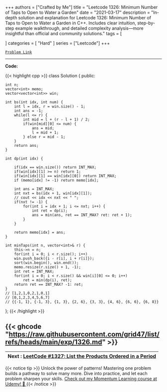 
+++
authors = ["Crafted by Me"]
title = "Leetcode 1326: Minimum Number of Taps to Open to Water a Garden"
date = "2021-03-17"
description = "In-depth solution and explanation for Leetcode 1326: Minimum Number of Taps to Open to Water a Garden in C++. Includes clear intuition, step-by-step example walkthrough, and detailed complexity analysis—more insightful than official and community solutions."
tags = [
    
]
categories = [
    "Hard"
]
series = ["Leetcode"]
+++



[`Problem Link`](https://leetcode.com/problems/minimum-number-of-taps-to-open-to-water-a-garden/description/)

---

**Code:**

{{< highlight cpp >}}
class Solution {
public:

    int n;
    vector<int> memo;
    vector<vector<int>> win;
    
    int bs(int idx, int num) {
        int l = idx, r = win.size() - 1;
        int ans = -1;
        while(l <= r) {
            int mid = l + (r - l + 1) / 2;
            if(win[mid][0] <= num) {
                ans = mid;
                l = mid + 1;
            } else r = mid - 1;
        }
        return ans;
    }
    
    int dp(int idx) {

        if(idx == win.size()) return INT_MAX;
        if(win[idx][1] >= n) return 1;
        if(win[idx][1] == win[idx][0]) return INT_MAX;        
        if (memo[idx] != -1) return memo[idx];
        
        int ans = INT_MAX;
        int nxt = bs(idx + 1, win[idx][1]);
        // cout << idx << nxt << " ";
        if(nxt != -1) {
            for(int i = idx + 1; i <= nxt; i++) {
                int ret = dp(i);
                ans = min(ans, ret == INT_MAX? ret: ret + 1);
            }
        }

        return memo[idx] = ans;
    }
    
    int minTaps(int n, vector<int>& r) {
        this->n = n;
        for(int i = 0; i < r.size(); i++)
        win.push_back({i - r[i], i + r[i]});
        sort(win.begin(), win.end());
        memo.resize(r.size() + 1, -1);
        int ret = INT_MAX;
        for(int i = 0; i < r.size() && win[i][0] <= 0; i++)
            ret = min(dp(i), ret);
        return ret == INT_MAX? -1: ret;
    }
    // [1,2,1,0,2,1,0,1]
    // [0,1,2,3,4,5,6,7]
    // {{-1, 1}, {-1, 3}, {1, 3}, {2, 6}, {3, 3}, {4, 6}, {6, 6}, {6, 8}}
};
{{< /highlight >}}

{{< ghcode "https://raw.githubusercontent.com/grid47/list/refs/heads/main/exp/1326.md" >}}
---

| Next : [LeetCode #1327: List the Products Ordered in a Period](https://grid47.xyz/posts/leetcode_1327) |
| --- |
{{< notice tip >}}
Unlock the power of patterns! Mastering one problem builds a pathway to solve many more. Dive into practice, and let each problem sharpen your skills. [Check out my Momentum Learning course at Udemy! 🚀 ](https://www.udemy.com/course/algorithms-and-data-structures-in-cpp/)
{{< /notice >}}


